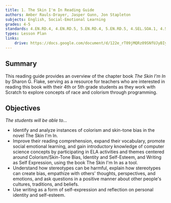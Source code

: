 ```yaml
---
title: 1. The Skin I'm In Reading Guide
authors: Amber Rauls-Drayer, Jasper Gunn, Jon Stapleton
subjects: English, Social-Emotional Learning
grades: 4-5
standards: 4.EN.RD.4, 4.EN.RD.5, 5.EN.RD.4, 5.EN.RD.5, 4.SEL.SOA.1, 4.SEL.SOA.2, 5.SEL.SOA.1, 5.SEL.SOA.2 
types: Lesson Plan
links:
    drive: https://docs.google.com/document/d/122e_rT09jMQRz09SNfUJyBIyfGqm57DRt_d5FujlAEE/edit
---
```


## Summary

This reading guide provides an overview of the chapter book *The Skin I’m In* by Sharon G. Flake, serving as a resource for teachers who are interested in reading this book with their 4th or 5th grade students as they work with Scratch to explore concepts of race and colorism through programming.

## Objectives

*The students will be able to...*

- Identify and analyze instances of colorism and skin-tone bias in the novel The Skin I'm In.
- Improve their reading comprehension, expand their vocabulary, promote social emotional learning, and gain introductory knowledge of computer science concepts by participating in ELA activities and themes centered around Colorism/Skin-Tone Bias, Identity and Self-Esteem, and Writing as Self Expression, using the book The Skin I'm In as a tool.
- Understand how stereotypes can be harmful, explain how stereotypes can create bias, empathize with others' thoughts, perspectives, and emotions, and ask questions in a positive manner about other people's cultures, traditions, and beliefs.
- Use writing as a form of self-expression and reflection on personal identity and self-esteem.
